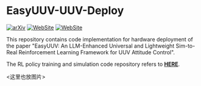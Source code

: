 # EasyUUV-UUV-Deploy

[![arXiv](https://img.shields.io/badge/arXiv-2503.00527-b31b1b.svg)](https://arxiv.org/abs/2503.00527)  [![WebSite](https://img.shields.io/badge/Github_Page-Supp_Material-77DDFF.svg)](https://360zmem.github.io/AUV-RSControl/) [![WebSite](https://img.shields.io/github/last-commit/360ZMEM/AUV-RSControl-Code?color=green)](https://360zmem.github.io/AUV-RSControl-Code)

This repository contains code implementation for hardware deployment of the paper "EasyUUV: An LLM-Enhanced Universal and Lightweight Sim-to-Real Reinforcement Learning Framework for UUV Attitude Control".

The RL policy training and simulation code repository refers to [**HERE**](https://github.com/360ZMEM/EasyUUV-Isaac-Simulation).

<这里也放图片>